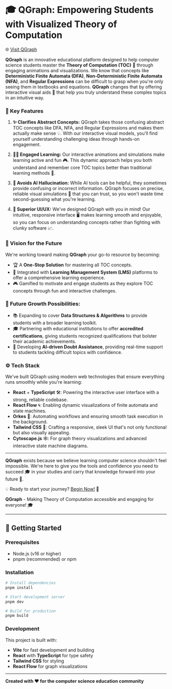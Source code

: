# 🎓 QGraph: Empowering Students with Visualized Theory of Computation
🌐 [Visit QGraph](https://qgraph-1.web.app/)

**QGraph** is an innovative educational platform designed to help computer science students master the **Theory of Computation (TOC)** 🌟 through engaging animations and visualizations. We know that concepts like **Deterministic Finite Automata (DFA)**, **Non-Deterministic Finite Automata (NFA)**, and **Regular Expressions** can be difficult to grasp when you're only seeing them in textbooks and equations. **QGraph** changes that by offering interactive visual aids 🧩 that help you truly understand these complex topics in an intuitive way.

### 🎯 Key Features

1. **✨ Clarifies Abstract Concepts:**
   QGraph takes those confusing abstract TOC concepts like DFA, NFA, and Regular Expressions and makes them actually make sense 💡. With our interactive visual models, you'll find yourself understanding challenging ideas through hands-on engagement.

2. **👨‍🏫 Engaged Learning:**
   Our interactive animations and simulations make learning active and fun 🎮. This dynamic approach helps you both understand and remember core TOC topics better than traditional learning methods 📘.

3. **🛑 Avoids AI Hallucination:**
   While AI tools can be helpful, they sometimes provide confusing or incorrect information. QGraph focuses on precise, reliable visual simulations 🎥 that you can trust, so you won't waste time second-guessing what you're learning.

4. **🎨 Superior UI/UX:**
   We've designed QGraph with you in mind! Our intuitive, responsive interface 🖥️ makes learning smooth and enjoyable, so you can focus on understanding concepts rather than fighting with clunky software 📈.

### 🚀 Vision for the Future

We're working toward making **QGraph** your go-to resource by becoming:
- 🏆 A **One-Stop Solution** for mastering all TOC concepts.
- 🔗 Integrated with **Learning Management System (LMS)** platforms to offer a comprehensive learning experience.
- 🎮 Gamified to motivate and engage students as they explore TOC concepts through fun and interactive challenges.

### 🌟 Future Growth Possibilities:
- 📚 Expanding to cover **Data Structures & Algorithms** to provide students with a broader learning toolkit.
- 🎓 Partnering with educational institutions to offer **accredited certifications**, giving students recognized qualifications that bolster their academic achievements.
- 🤖 Developing **AI-driven Doubt Assistance**, providing real-time support to students tackling difficult topics with confidence.

### ⚙️ Tech Stack

We've built QGraph using modern web technologies that ensure everything runs smoothly while you're learning:
- **React** + **TypeScript** 🛠️: Powering the interactive user interface with a strong, reliable codebase.
- **React Flow** 🌀: Enabling dynamic visualizations of finite automata and state machines.
- **Orkes** 🧠: Automating workflows and ensuring smooth task execution in the background.
- **Tailwind CSS** 🎨: Crafting a responsive, sleek UI that's not only functional but also visually appealing.
- **Cytoscape.js** 🕸️: For graph theory visualizations and advanced interactive state machine diagrams.

---

**QGraph** exists because we believe learning computer science shouldn't feel impossible. We're here to give you the tools and confidence you need to succeed 🎓 in your studies and carry that knowledge forward into your future 🚀.

💡 Ready to start your journey? [Begin Now!](https://qgraph-1.web.app/) 🎉

**QGraph** - Making Theory of Computation accessible and engaging for everyone! 🎓

---

## 🚀 Getting Started

### Prerequisites
- Node.js (v16 or higher)
- pnpm (recommended) or npm

### Installation
```bash
# Install dependencies
pnpm install

# Start development server
pnpm dev

# Build for production
pnpm build
```

### Development
This project is built with:
- **Vite** for fast development and building
- **React** with **TypeScript** for type safety
- **Tailwind CSS** for styling
- **React Flow** for graph visualizations

---

**Created with ❤️ for the computer science education community**